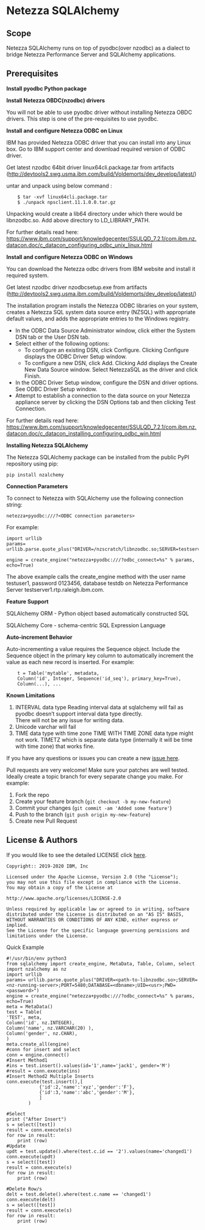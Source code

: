 <!-- This should be the location of the title of the repository, normally the short name -->
# Netezza SQLAlchemy

<!-- Build Status, is a great thing to have at the top of your repository, it shows that you take your CI/CD as first class citizens -->
<!-- [![Build Status](https://travis-ci.org/jjasghar/ibm-cloud-cli.svg?branch=master)](https://travis-ci.org/jjasghar/ibm-cloud-cli) -->

<!-- Not always needed, but a scope helps the user understand in a short sentance like below, why this repo exists -->
## Scope

Netezza SQLAlchemy runs on top of pyodbc(over nzodbc) as a dialect to bridge Netezza Performance Server and SQLAlchemy applications.

## Prerequisites

**Install pyodbc Python package**

**Install Netezza OBDC(nzodbc) drivers**

You will not be able to use pyodbc driver without installing Netezza OBDC drivers. This step is one of the pre-requisites to use pyodbc.

**Install and configure Netezza ODBC on Linux**

IBM has provided Netezza ODBC driver that you can install into any Linux box. Go to IBM support center and download required version of ODBC driver.

Get latest nzodbc 64bit driver linux64cli.package.tar from artifacts (http://devtools2.swg.usma.ibm.com/build/Voldemorts/dev_develop/latest/)

untar and unpack using below command :
```	
	$ tar -xvf linux64cli.package.tar
	$ ./unpack npsclient.11.1.0.0.tar.gz
```

Unpacking would create a lib64 directory under which there would be libnzodbc.so.
Add above directory to LD_LIBRARY_PATH.

For further details read here: https://www.ibm.com/support/knowledgecenter/SSULQD_7.2.1/com.ibm.nz.datacon.doc/c_datacon_configuring_odbc_unix_linux.html

**Install and configure Netezza ODBC on Windows**

You can download the Netezza odbc drivers from IBM website and install it required system.

Get latest nzodbc driver nzodbcsetup.exe from artifacts (http://devtools2.swg.usma.ibm.com/build/Voldemorts/dev_develop/latest/)

The installation program installs the Netezza ODBC libraries on your system, creates a Netezza SQL system data source entry (NZSQL) with appropriate default values, and adds the appropriate entries to the Windows registry.

- In the ODBC Data Source Administrator window, click either the System DSN tab or the User DSN tab. 
- Select either of the following options: 
	- To configure an existing DSN, click Configure. Clicking Configure displays the ODBC Driver Setup window.
	- To configure a new DSN, click Add. Clicking Add displays the Create New Data Source window. Select NetezzaSQL as the driver and click Finish. 
- In the ODBC Driver Setup window, configure the DSN and driver options. See ODBC Driver Setup window.
- Attempt to establish a connection to the data source on your Netezza appliance server by clicking the DSN Options tab and then clicking Test Connection. 

For further details read here: https://www.ibm.com/support/knowledgecenter/SSULQD_7.2.1/com.ibm.nz.datacon.doc/c_datacon_installing_configuring_odbc_win.html

**Installing Netezza SQLAlchemy**

The Netezza SQLAlchemy package can be installed from the public PyPI repository using pip:

```	pip install nzalchemy ```

**Connection Parameters**

To connect to Netezza with SQLAlchemy use the following connection string:

```netezza+pyodbc:///?<ODBC connection parameters>```

For example: 
```
import urllib 
params= urllib.parse.quote_plus("DRIVER=/nzscratch/libnzodbc.so;SERVER=testserver1.rtp.raleigh.ibm.com;PORT=5480;DATABASE=testdb;UID=testuser1;PWD=0123456")

engine = create_engine("netezza+pyodbc:///?odbc_connect=%s" % params,  echo=True)
```
The above example calls the create_engine method with the user name testuser1, password 0123456, database testdb on Netezza Performance Server testserver1.rtp.raleigh.ibm.com.

**Feature Support**

SQLAlchemy ORM - Python object based automatically constructed SQL

SQLAlchemy Core - schema-centric SQL Expression Language

**Auto-increment Behavior**

Auto-incrementing a value requires the Sequence object. Include the Sequence object in the primary key column to automatically increment the value as each new record is inserted.
For example:
```
    t = Table('mytable', metadata,
    Column('id', Integer, Sequence('id_seq'), primary_key=True),
    Column(...), ...
```

**Known Limitations**
1.  INTERVAL data type Reading interval data at sqlalchemy will fail as pyodbc doesn’t support interval data type directly.             
There will not be any issue for writing data.
2. Unicode varchar will fail
3. TIME data type with time zone TIME WITH TIME ZONE data type might not work. TIMETZ which is separate data type (internally it will be time with time zone) that works fine.

<!-- Questions can be useful but optional, this gives you a place to say, "This is how to contact this project maintainers or create PRs -->
If you have any questions or issues you can create a new [issue here][issues].

Pull requests are very welcome! Make sure your patches are well tested.
Ideally create a topic branch for every separate change you make. For
example:

1. Fork the repo
2. Create your feature branch (`git checkout -b my-new-feature`)
3. Commit your changes (`git commit -am 'Added some feature'`)
4. Push to the branch (`git push origin my-new-feature`)
5. Create new Pull Request

<!-- License and Authors is optional here, but gives you the ability to highlight who is involed in the project -->
## License & Authors

If you would like to see the detailed LICENSE click [here](LICENSE).

```text
Copyright:: 2019-2020 IBM, Inc

Licensed under the Apache License, Version 2.0 (the "License");
you may not use this file except in compliance with the License.
You may obtain a copy of the License at

http://www.apache.org/licenses/LICENSE-2.0

Unless required by applicable law or agreed to in writing, software
distributed under the License is distributed on an "AS IS" BASIS,
WITHOUT WARRANTIES OR CONDITIONS OF ANY KIND, either express or implied.
See the License for the specific language governing permissions and
limitations under the License.
```

Quick Example

```
#!/usr/bin/env python3
from sqlalchemy import create_engine, MetaData, Table, Column, select
import nzalchemy as nz
import urllib 
params= urllib.parse.quote_plus("DRIVER=<path-to-libnzodbc.so>;SERVER=<nz-running-server>;PORT=5480;DATABASE=<dbname>;UID=<usr>;PWD=<password>")
engine = create_engine("netezza+pyodbc:///?odbc_connect=%s" % params,  echo=True)
meta = MetaData()
test = Table(
'TEST', meta,
Column('id', nz.INTEGER),
Column('name', nz.VARCHAR(20) ),
Column('gender', nz.CHAR),
)
meta.create_all(engine)
#conn for insert and select
conn = engine.connect()
#Insert Method1
#ins = test.insert().values(id='1',name='jack1', gender='M')
#result = conn.execute(ins)
#Insert Method2 Multiple Inserts
conn.execute(test.insert(),[
			{'id':2,'name':'xyz','gender':'F'},
			{'id':3,'name':'abc','gender':'M'},
			]
		)
		
#Select
print ("After Insert")
s = select([test])
result = conn.execute(s)
for row in result:
	print (row)
#Update
updt = test.update().where(test.c.id == '2').values(name='changed1')
conn.execute(updt)
s = select([test])
result = conn.execute(s)
for row in result:
	print (row)

#Delete Row/s
delt = test.delete().where(test.c.name == 'changed1')
conn.execute(delt)
s = select([test])
result = conn.execute(s)
for row in result:
	print (row) 
```

[issues]: https://github.com/IBM/repo-template/issues/new
